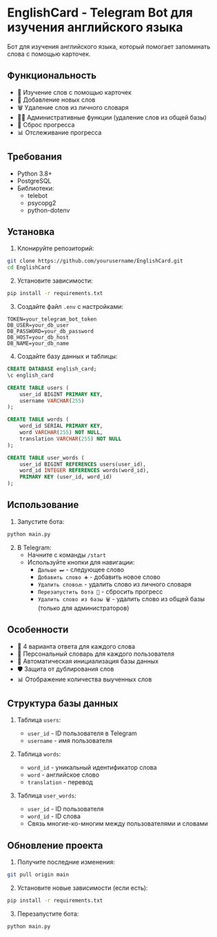 # EnglishCard - Telegram Bot для изучения английского языка

Бот для изучения английского языка, который помогает запоминать слова с помощью карточек.

## Функциональность

- 🎯 Изучение слов с помощью карточек
- 📝 Добавление новых слов
- 🗑 Удаление слов из личного словаря
- 👨‍💼 Административные функции (удаление слов из общей базы)
- 🔄 Сброс прогресса
- 📊 Отслеживание прогресса

## Требования

- Python 3.8+
- PostgreSQL
- Библиотеки:
  - telebot
  - psycopg2
  - python-dotenv

## Установка

1. Клонируйте репозиторий:
```bash
git clone https://github.com/yourusername/EnglishCard.git
cd EnglishCard
```

2. Установите зависимости:
```bash
pip install -r requirements.txt
```

3. Создайте файл `.env` с настройками:
```env
TOKEN=your_telegram_bot_token
DB_USER=your_db_user
DB_PASSWORD=your_db_password
DB_HOST=your_db_host
DB_NAME=your_db_name
```

4. Создайте базу данных и таблицы:
```sql
CREATE DATABASE english_card;
\c english_card

CREATE TABLE users (
    user_id BIGINT PRIMARY KEY,
    username VARCHAR(255)
);

CREATE TABLE words (
    word_id SERIAL PRIMARY KEY,
    word VARCHAR(255) NOT NULL,
    translation VARCHAR(255) NOT NULL
);

CREATE TABLE user_words (
    user_id BIGINT REFERENCES users(user_id),
    word_id INTEGER REFERENCES words(word_id),
    PRIMARY KEY (user_id, word_id)
);
```

## Использование

1. Запустите бота:
```bash
python main.py
```

2. В Telegram:
   - Начните с команды `/start`
   - Используйте кнопки для навигации:
     - `Дальше ⏭` - следующее слово
     - `Добавить слово ➕` - добавить новое слово
     - `Удалить слово🔙` - удалить слово из личного словаря
     - `Перезапустить бота 🔄` - сбросить прогресс
     - `Удалить слово из базы 🗑` - удалить слово из общей базы (только для администраторов)

## Особенности

- 🎯 4 варианта ответа для каждого слова
- 📝 Персональный словарь для каждого пользователя
- 🔄 Автоматическая инициализация базы данных
- 🛡 Защита от дублирования слов
- 📊 Отображение количества выученных слов

## Структура базы данных

1. Таблица `users`:
   - `user_id` - ID пользователя в Telegram
   - `username` - имя пользователя

2. Таблица `words`:
   - `word_id` - уникальный идентификатор слова
   - `word` - английское слово
   - `translation` - перевод

3. Таблица `user_words`:
   - `user_id` - ID пользователя
   - `word_id` - ID слова
   - Связь многие-ко-многим между пользователями и словами

## Обновление проекта

1. Получите последние изменения:
```bash
git pull origin main
```

2. Установите новые зависимости (если есть):
```bash
pip install -r requirements.txt
```

3. Перезапустите бота:
```bash
python main.py
```

